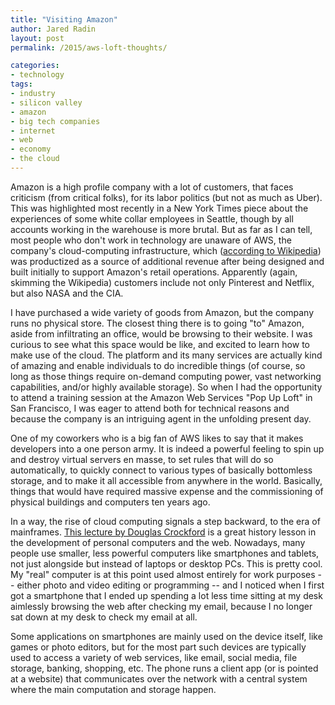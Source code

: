 ```yaml
---
title: "Visiting Amazon"
author: Jared Radin
layout: post
permalink: /2015/aws-loft-thoughts/

categories:
- technology
tags:
- industry
- silicon valley
- amazon
- big tech companies
- internet
- web
- economy
- the cloud
---
```

Amazon is a high profile company with a lot of customers, that faces criticism (from critical folks), for its labor politics (but not as much as Uber). This was highlighted most recently in a New York Times piece about the experiences of some white collar employees in Seattle, though by all accounts working in the warehouse is more brutal.
But as far as I can tell, most people who don't work in technology are unaware of AWS, the company's cloud-computing infrastructure, which ([according to Wikipedia](https://en.wikipedia.org/wiki/Amazon_Web_Services)) was productized as a source of additional revenue after being designed and built initially to support Amazon's retail operations.
Apparently (again, skimming the Wikipedia) customers include not only Pinterest and Netflix, but also NASA and the CIA.

<!--more-->

I have purchased a wide variety of goods from Amazon, but the company runs no physical store. The closest thing there is to going "to" Amazon, aside from infiltrating an office, would be browsing to their website. I was curious to see what this space would be like, and excited to learn how to make use of the cloud.
The platform and its many services are actually kind of amazing and enable individuals to do incredible things (of course, so long as those things require on-demand computing power, vast networking capabilities, and/or highly available storage). So when I had the opportunity to attend a training session at the Amazon Web Services "Pop Up Loft" in San Francisco, I was eager to attend both for technical reasons and because the company is an intriguing agent in the unfolding present day.


One of my coworkers who is a big fan of AWS likes to say that it makes developers into a one person army. It is indeed a powerful feeling to spin up and destroy virtual servers en masse, to set rules that will do so automatically, to quickly connect to various types of basically bottomless storage, and to make it all accessible from anywhere in the world. Basically, things that would have required massive expense and the commissioning of physical buildings and computers ten years ago.

In a way, the rise of cloud computing signals a step backward, to the era of mainframes. [This lecture by Douglas Crockford](https://youtu.be/JxAXlJEmNMg) is a great history lesson in the development of personal computers and the web. Nowadays, many people use smaller, less powerful computers like smartphones and tablets, not just alongside but instead of laptops or desktop PCs. This is pretty cool. My "real" computer is at this point used almost entirely for work purposes -- either photo and video editing or programming -- and I noticed when I first got a smartphone that I ended up spending a lot less time sitting at my desk aimlessly browsing the web after checking my email, because I no longer sat down at my desk to check my email at all.

Some applications on smartphones are mainly used on the device itself, like games or photo editors, but for the most part such devices are typically used to access a variety of web services, like email, social media, file storage, banking, shopping, etc. The phone runs a client app (or is pointed at a website) that communicates over the network with a central system where the main computation and storage happen.
